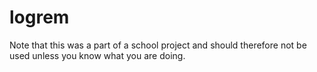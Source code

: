 # logrem
 

Note that this was a part of a school project and should therefore not be used unless you know what you are doing.
